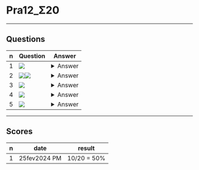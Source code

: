 # Pra12_Σ20

---

## Questions
|n|Question|Answer|
|-|--------|------|
|1|<img src="https://i.imgur.com/0ZFEhbQ.png">|<details><summary>Answer</summary><img src="https://i.imgur.com/nQjonGj.png"></details>|
|2|<img src="https://i.imgur.com/axe22Ak.png"><img src="https://i.imgur.com/eBESO4w.png">|<details><summary>Answer</summary><img src="https://i.imgur.com/DGvVKis.png"></details>|
|3|<img src="https://i.imgur.com/mJ8Fnic.png">|<details><summary>Answer</summary><img src="https://i.imgur.com/2qtRhOm.png"></details>|
|4|<img src="https://i.imgur.com/pxcITp6.png">|<details><summary>Answer</summary><img src="https://i.imgur.com/ExLZjp2.png"></details>|
|5|<img src="https://i.imgur.com/3bA4cp2.png">|<details><summary>Answer</summary>True</details>|

---

## Scores
|n|date|result|
|-|----|------|
|1|25fev2024 PM|10/20 = 50%|

